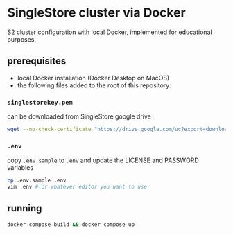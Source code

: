 # SingleStore cluster via Docker

S2 cluster configuration with local Docker, implemented for educational purposes.

## prerequisites

- local Docker installation (Docker Desktop on MacOS)
- the following files added to the root of this repository:

### `singlestorekey.pem`

can be downloaded from SingleStore google drive

```sh
wget --no-check-certificate "https://drive.google.com/uc?export=download&id=1uxawQ3weAFs1I24-lnL5Pgl2BdKAv5Gr" -O singlestorekey.pem
```

### `.env`

copy `.env.sample` to `.env` and update the LICENSE and PASSWORD variables

```sh
cp .env.sample .env
vim .env # or whatever editor you want to use
```

## running

```sh
docker compose build && docker compose up
```
